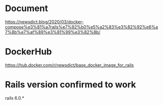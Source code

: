 # Document

https://newsdict.blog/2020/03/docker-compose%e3%81%a7rails%e7%92%b0%e5%a2%83%e3%82%92%e6%a7%8b%e7%af%89%e3%81%99%e3%82%8b/

# DockerHub

https://hub.docker.com/r/newsdict/base_docker_image_for_rails

# Rails version confirmed to work

rails 6.0.*
